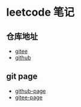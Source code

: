 # leetcode 笔记

## 仓库地址

* [gitee](https://gitee.com/victorchu/leetcodenote.git)
* [github](https://github.com/chutian0610/leetcodenote.git)

## git page

* [github-page](https://chutian0610.github.io/leetcodenote/)
* [gitee-page](http://victorchu.gitee.io/leetcodenote/)
